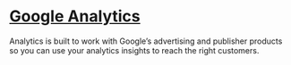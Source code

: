 # [Google Analytics](https://marketingplatform.google.com/about/analytics/)

Analytics is built to work with Google’s advertising and publisher products so you can use your analytics insights to reach the right customers.
